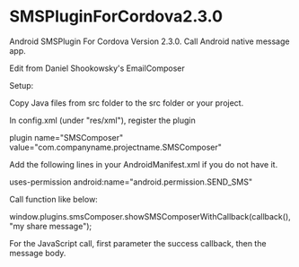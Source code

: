 SMSPluginForCordova2.3.0
========================

Android SMSPlugin For Cordova Version 2.3.0. Call Android native message app.

Edit from Daniel Shookowsky's EmailComposer

Setup:

Copy Java files from src folder to the src folder or your project.

In config.xml (under "res/xml"), register the plugin 

plugin name="SMSComposer" value="com.companyname.projectname.SMSComposer" 

Add the following lines in your AndroidManifest.xml if you do not have it.

uses-permission android:name="android.permission.SEND_SMS"

Call function like below:

window.plugins.smsComposer.showSMSComposerWithCallback(callback(),"my share message");

For the JavaScript call, first parameter the success callback, then the message body. 
